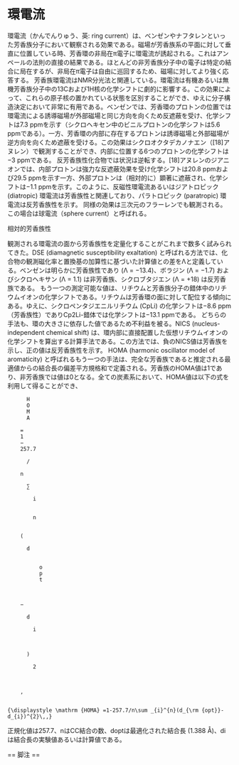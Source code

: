 # 環電流

環電流（かんでんりゅう、英: ring current）は、ベンゼンやナフタレンといった芳香族分子において観察される効果である。磁場が芳香族系の平面に対して垂直に位置している時、芳香環の非局在π電子に環電流が誘起される。これはアンペールの法則の直接の結果である。ほとんどの非芳香族分子中の電子は特定の結合に局在するが、非局在π電子は自由に巡回するため、磁場に対してより強く応答する。
芳香族環電流はNMR分光法と関連している。環電流は有機あるいは無機芳香族分子中の13Cおよび1H核の化学シフトに劇的に影響する。この効果によって、これらの原子核の置かれている状態を区別することができ、ゆえに分子構造決定において非常に有用である。ベンゼンでは、芳香環のプロトンの位置では環電流による誘導磁場が外部磁場と同じ方向を向くため反遮蔽を受け、化学シフトは7.3 ppmを示す（シクロヘキセン中のビニルプロトンの化学シフトは5.6 ppmである）。一方、芳香環の内部に存在するプロトンは誘導磁場と外部磁場が逆方向を向くため遮蔽を受ける。この効果はシクロオクタデカノナエン（[18]アヌレン）で観測することができ、内部に位置する6つのプロトンの化学シフトは−3 ppmである。
反芳香族性化合物では状況は逆転する。[18]アヌレンのジアニオンでは、内部プロトンは強力な反遮蔽効果を受け化学シフトは20.8 ppmおよび29.5 ppmを示す一方、外部プロトンは（相対的に）顕著に遮蔽され、化学シフトは−1.1 ppmを示す。このように、反磁性環電流あるいはジアトロピック (diatropic) 環電流は芳香族性と関連しており、パラトロピック (paratropic) 環電流は反芳香族性を示す。
同様の効果は三次元のフラーレンでも観測される。この場合は球電流（sphere current）と呼ばれる。

相対的芳香族性

観測される環電流の面から芳香族性を定量化することがこれまで数多く試みられてきた。DSE (diamagnetic susceptibility exaltation) と呼ばれる方法では、化合物の観測磁化率と置換基の加算性に基づいた計算値との差をΛと定義している。ベンゼンは明らかに芳香族性であり (Λ = −13.4)、ボラジン (Λ = −1.7) およびシクロヘキサン (Λ = 1.1) は非芳香族、シクロブタジエン (Λ = +18) は反芳香族である。
もう一つの測定可能な値は、リチウムと芳香族分子の錯体中のリチウムイオンの化学シフトである。リチウムは芳香環の面に対して配位する傾向にある。ゆえに、シクロペンタジエニルリチウム (CpLi) の化学シフトは−8.6 ppm（芳香族性）でありCp2Li-錯体では化学シフトは−13.1 ppmである。
どちらの手法も、環の大きさに依存した値であるため不利益を被る。NICS (nucleus-independent chemical shift) は、環内部に直接配置した仮想リチウムイオンの化学シフトを算出する計算手法である。この方法では、負のNICS値は芳香族を示し、正の値は反芳香族性を示す。
HOMA (harmonic oscillator model of aromaticity) と呼ばれるもう一つの手法は、完全な芳香族であると推定される最適値からの結合長の偏差平方規格和で定義される。芳香族のHOMA値は1であり、非芳香族では値は0となる。全ての炭素系において、HOMA値は以下の式を利用して得ることができ、
 
  
    
      
        
          H
          O
          M
          A
        
        =
        1
        −
        257.7
        
          /
        
        n
        
          ∑
          
            i
          
          
            n
          
        
        (
        
          d
          
            
              o
              p
              t
            
          
        
        −
        
          d
          
            i
          
        
        
          )
          
            2
          
        
        
        ,
      
    
    {\displaystyle \mathrm {HOMA} =1-257.7/n\sum _{i}^{n}(d_{\rm {opt}}-d_{i})^{2}\,,}
  

正規化値は257.7、nはCC結合の数、doptは最適化された結合長 (1.388 Å)、di は結合長の実験値あるいは計算値である。


== 脚注 ==